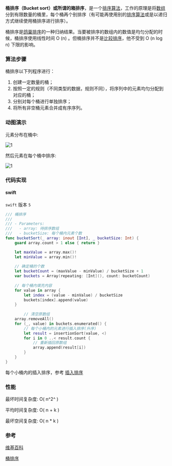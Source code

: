 **桶排序（Bucket sort）**或所谓的**箱排序**，是一个[排序算法](https://zh.wikipedia.org/wiki/排序算法)，工作的原理是将[数组](https://zh.wikipedia.org/wiki/陣列)分到有限数量的桶里，每个桶再个别排序（有可能再使用别的[排序算法](https://zh.wikipedia.org/wiki/排序算法)或是以递归方式继续使用桶排序进行排序）。

桶排序是[鸽巢排序](https://zh.wikipedia.org/wiki/鴿巢排序)的一种归纳结果。当要被排序的数组内的数值是均匀分配的时候，桶排序使用线性时间 O (n) 。但桶排序并不是[比较排序](https://zh.wikipedia.org/wiki/比较排序)，他不受到 O (n log n) 下限的影响。



### 算法步骤

桶排序以下列程序进行：

1. 创建一定数量的桶；
2. 按照一定的规则（不同类型的数据，规则不同），将序列中的元素均匀分配到对应的桶；
3. 分别对每个桶进行单独排序；
4. 将所有非空桶元素合并成有序序列。



### 动图演示

元素分布在桶中:

![1](./images/bucket_sort_1.png)

然后元素在每个桶中排序:

![1](./images/bucket_sort_2.png)



### 代码实现

#### swift 

`swift` 版本 `5`

```swift
/// 桶排序
///
/// - Parameters:
///   - array: 待排序数组
///   - bucketSize: 每个桶内元素个数
func bucketSort(_ array: inout [Int], _ bucketSize: Int) {
    guard array.count > 1 else { return }

    let maxValue = array.max()!
    let minValue = array.min()!
		
  	// 确定桶的个数
    let bucketCount = (maxValue - minValue) / bucketSize + 1
    var buckets = Array(repeating: [Int](), count: bucketCount)
		
  	// 每个桶内填充内容
    for value in array {
        let index = (value - minValue) / bucketSize
        buckets[index].append(value)
    }
  
		// 清空原数组
    array.removeAll()
    for (_, value) in buckets.enumerated() {
      	// 每个小桶内的元素进行插入排序(升序)
        let result = insertionSort(value, <)
        for i in 0 ..< result.count {
          	// 重新插回原数组
            array.append(result[i])
        }
    }
}
```

每个小桶内的插入排序，参考 [插入排序](./../03_insertion/README.md)



### 性能

最坏时间复杂度: O( n^2^ )

平均时间复杂度: O( n + k )

最坏空间复杂度: O( n * k )

### 参考

[维基百科](https://zh.wikipedia.org/wiki/桶排序)

[桶排序](https://www.runoob.com/w3cnote/bucket-sort.html)

